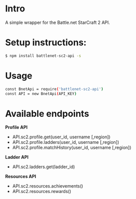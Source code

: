 # Intro
A simple wrapper for the Battle.net StarCraft 2 API.

# Setup instructions:

```sh
$ npm install battlenet-sc2-api -s
```


# Usage


```sh
const BnetApi = require('battlenet-sc2-api')
const API = new BnetApi(API_KEY)
```


# Available endpoints

**Profile API**
* API.sc2.profile.get(user_id, username [,region])
* API.sc2.profile.ladders(user_id, username [,region])
* API.sc2.profile.matchHistory(user_id, username [,region])

**Ladder API**
* API.sc2.ladders.get(ladder_id)

**Resources API**
* API.sc2.resources.achievements()
* API.sc2.resources.rewards()
